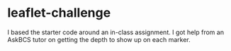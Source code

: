 # leaflet-challenge
I based the starter code around an in-class assignment. I got help from an AskBCS tutor on getting the depth to show up on each marker.